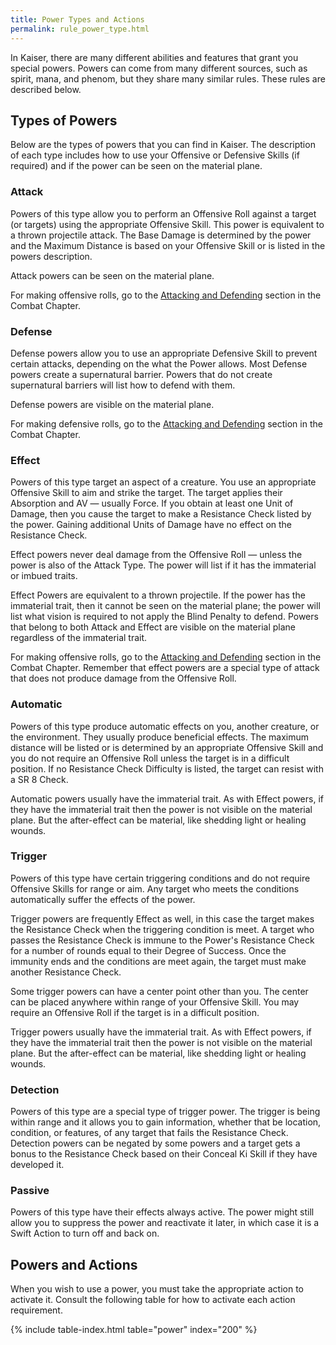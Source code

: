 ```yaml
---
title: Power Types and Actions
permalink: rule_power_type.html
---
```


In Kaiser, there are many different abilities and features that grant you special powers. Powers can come from many different sources, such as spirit, mana, and phenom, but they share many similar rules. These rules are described below.

## Types of Powers
Below are the types of powers that you can find in Kaiser. The description of each type includes how to use your Offensive or Defensive Skills (if required) and if the power can be seen on the material plane.

### Attack
Powers of this type allow you to perform an Offensive Roll against a target (or targets) using the appropriate Offensive Skill. This power is equivalent to a thrown projectile attack. The Base Damage is determined by the power and the Maximum Distance is based on your Offensive Skill or is listed in the powers description. 

Attack powers can be seen on the material plane.

For making offensive rolls, go to the [Attacking and Defending](rule_combat_attack_defend.html) section in the Combat Chapter.

### Defense
Defense powers allow you to use an appropriate Defensive Skill to prevent certain attacks, depending on the what the Power allows. Most Defense powers create a supernatural barrier. Powers that do not create supernatural barriers will list how to defend with them.

Defense powers are visible on the material plane.

For making defensive rolls, go to the [Attacking and Defending](rule_combat_attack_defend.html) section in the Combat Chapter.

### Effect
Powers of this type target an aspect of a creature. You use an appropriate Offensive Skill to aim and strike the target. The target applies their Absorption and AV — usually Force. If you obtain at least one Unit of Damage, then you cause the target to make a Resistance Check listed by the power. Gaining additional Units of Damage have no effect on the Resistance Check.

Effect powers never deal damage from the Offensive Roll — unless the power is also of the Attack Type. The power will list if it has the immaterial or imbued traits. 

Effect Powers are equivalent to a thrown projectile. If the power has the immaterial trait, then it cannot be seen on the material plane; the power will list what vision is required to not apply the Blind Penalty to defend. Powers that belong to both Attack and Effect are visible on the material plane regardless of the immaterial trait. 

For making offensive rolls, go to the [Attacking and Defending](rule_combat_attack_defend.html) section in the Combat Chapter. Remember that effect powers are a special type of attack that does not produce damage from the Offensive Roll.

### Automatic
Powers of this type produce automatic effects on you, another creature, or the environment. They usually produce beneficial effects. The maximum distance will be listed or is determined by an appropriate Offensive Skill and you do not require an Offensive Roll unless the target is in a difficult position. If no Resistance Check Difficulty is listed, the target can resist with a SR 8 Check. 

Automatic powers usually have the immaterial trait. As with Effect powers, if they have the immaterial trait then the power is not visible on the material plane. But the after-effect can be material, like shedding light or healing wounds.

### Trigger
Powers of this type have certain triggering conditions and do not require Offensive Skills for range or aim. Any target who meets the conditions automatically suffer the effects of the power. 

Trigger powers are frequently Effect as well, in this case the target makes the Resistance Check when the triggering condition is meet. A target who passes the Resistance Check is immune to the Power's Resistance Check for a number of rounds equal to their Degree of Success. Once the immunity ends and the conditions are meet again, the target must make another Resistance Check.

Some trigger powers can have a center point other than you. The center can be placed anywhere within range of your Offensive Skill. You may require an Offensive Roll if the target is in a difficult position.

Trigger powers usually have the immaterial trait. As with Effect powers, if they have the immaterial trait then the power is not visible on the material plane. But the after-effect can be material, like shedding light or healing wounds.

### Detection
Powers of this type are a special type of trigger power. The trigger is being within range and it allows you to gain information, whether that be location, condition, or features, of any target that fails the Resistance Check. Detection powers can be negated by some powers and a target gets a bonus to the Resistance Check based on their Conceal Ki Skill if they have developed it.

### Passive
Powers of this type have their effects always active. The power might still allow you to suppress the power and reactivate it later, in which case it is a Swift Action to turn off and back on.

## Powers and Actions
When you wish to use a power, you must take the appropriate action to activate it. Consult the following table for how to activate each action requirement. 
<!-- If the power has an action requirement of Active, Swift, or Reaction, you can use it by taking the appropriate action. The action requirement of Attack can be used during the [Attack Action](todo.html), this is a special action requirement since it counts toward the multiple attack penalty. Similarly,  The action requirement of Complete is another special one, requiring that you declare its use during the Intention Phase and the power will not take full effect until the End Phase, any cost is spent at the end of the Intention Phase, after all accumulations have occurred. -->

{% include table-index.html table="power" index="200" %}